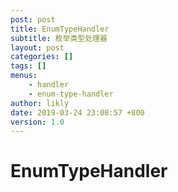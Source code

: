 ```yaml
---
post: post
title: EnumTypeHandler
subtitle: 枚举类型处理器
layout: post
categories: []
tags: []
menus:
    - handler
    - enum-type-handler
author: likly
date: 2019-03-24 23:08:57 +800
version: 1.0
---
```


# EnumTypeHandler